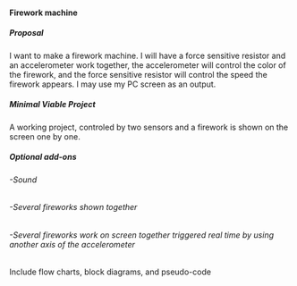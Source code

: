 #### Firework machine

##### Proposal
I want to make a firework machine. I will have a force sensitive resistor and an accelerometer work together, the accelerometer will control the color of the firework, and the force sensitive resistor will control the speed the firework appears. I may use my PC screen as an output.

##### Minimal Viable Project
A working project, controled by two sensors and a firework is shown on the screen one by one.

##### Optional add-ons
###### -Sound
###### -Several fireworks shown together
###### -Several fireworks work on screen together triggered real time by using another axis of the accelerometer

Include flow charts, block diagrams, and pseudo-code
